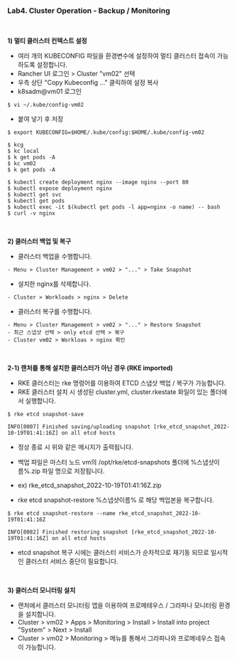 ### Lab4. Cluster Operation - Backup / Monitoring

&nbsp;

**1) 멀티 클러스터 컨텍스트 설정**

- 여러 개의 KUBECONFIG 파일을 환경변수에 설정하여 멀티 클러스터 접속이 가능하도록 설정합니다.
- Rancher UI 로그인 > Cluster "vm02" 선택
- 우측 상단 "Copy Kubeconfig ..." 클릭하여 설정 복사
- k8sadm@vm01 로그인
~~~
$ vi ~/.kube/config-vm02
~~~
- 붙여 넣기 후 저장
~~~
$ export KUBECONFIG=$HOME/.kube/config:$HOME/.kube/config-vm02

$ kcg
$ kc local
$ k get pods -A
$ kc vm02
$ k get pods -A

$ kubectl create deployment nginx --image nginx --port 80
$ kubectl expose deployment nginx
$ kubectl get svc
$ kubectl get pods
$ kubectl exec -it $(kubectl get pods -l app=nginx -o name) -- bash
$ curl -v nginx

~~~
&nbsp;

**2) 클러스터 백업 및 복구**

- 클러스터 백업을 수행합니다.

~~~
- Menu > Cluster Management > vm02 > "..." > Take Snapshot
~~~

- 설치한 nginx를 삭제합니다.

~~~
- Cluster > Workloads > nginx > Delete
~~~

- 클러스터 복구를 수행합니다.

~~~
- Menu > Cluster Management > vm02 > "..." > Restore Snapshot
- 최근 스냅샷 선택 > only etcd 선택 > 복구
- Cluster vm02 > Workloas > nginx 확인
~~~

&nbsp;

**2-1) 랜처를 통해 설치한 클러스터가 아닌 경우 (RKE imported)**

- RKE 클러스터는 rke 명령어를 이용하여 ETCD 스냅삿 백업 / 복구가 가능합니다.
- RKE 클러스터 설치 시 생성된 cluster.yml, cluster.rkestate 화일이 있는 폴더에서 실행합니다.

~~~
$ rke etcd snapshot-save 

INFO[0007] Finished saving/uploading snapshot [rke_etcd_snapshot_2022-10-19T01:41:16Z] on all etcd hosts
~~~

- 정상 종료 시 위와 같은 메시지가 출력됩니다.
- 백업 파일은 마스터 노드 vm의 /opt/rke/etcd-snapshots 폴더에 %스냅샷이름%.zip 파일 명으로 저장됩니다.
- ex) rke_etcd_snapshot_2022-10-19T01:41:16Z.zip

- rke etcd snapshot-restore %스냅샷이름% 로 해당 백업본을 복구합니다.

~~~
$ rke etcd snapshot-restore --name rke_etcd_snapshot_2022-10-19T01:41:16Z

INFO[0082] Finished restoring snapshot [rke_etcd_snapshot_2022-10-19T01:41:16Z] on all etcd hosts
~~~
- etcd snapshot 복구 시에는 클러스터 서비스가 순차적으로 재기동 되므로 일시적인 클러스터 서비스 중단이 필요합니다.

&nbsp;

**3) 클러스터 모니터링 설치**

- 랜처에서 클러스터 모니터링 앱을 이용하여 프로메테우스 / 그라파나 모니터링 환경을 설치합니다.
- Cluster > vm02 > Apps > Monitoring > Install > Install into project "System" > Next > Install
- Cluster > vm02 > Monitoring > 메뉴를 통해서 그라파나와 프로메네우스 접속이 가능합니다.


